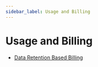 ```yaml
---
sidebar_label: Usage and Billing
---
```


# Usage and Billing

- [Data Retention Based Billing](./concepts/usage_and_billing/data_retention_billing)